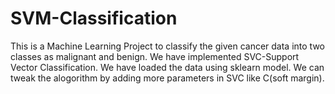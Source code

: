 # SVM-Classification


This is a Machine Learning Project to classify the given cancer data into two classes as malignant and benign.
We have implemented SVC-Support Vector Classification.
We have loaded the data using sklearn model.
We can tweak the alogorithm by adding more parameters in SVC like C(soft margin).
